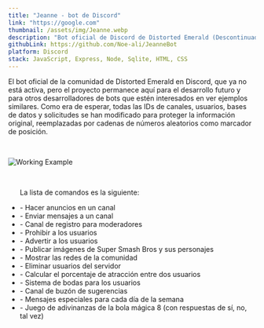 ```yaml
---
title: "Jeanne - bot de Discord"
link: "https://google.com"
thumbnail: /assets/img/Jeanne.webp
description: "Bot oficial de Discord de Distorted Emerald (Descontinuado)"
githubLink: https://github.com/Noe-ali/JeanneBot
platform: Discord
stack: JavaScript, Express, Node, Sqlite, HTML, CSS
---
```


El bot oficial de la comunidad de Distorted Emerald en Discord, que ya no está activa, pero el proyecto permanece aquí para el desarrollo futuro y para otros desarrolladores de bots que estén interesados en ver ejemplos similares. Como era de esperar, todas las IDs de canales, usuarios, bases de datos y solicitudes se han modificado para proteger la información original, reemplazadas por cadenas de números aleatorios como marcador de posición.

<br>

![Working Example](https://user-images.githubusercontent.com/95829890/247707915-8ea3bffe-5e44-4ebd-b1df-5475a3507b40.png)

<br>
<ul>

La lista de comandos es la siguiente:
    <li> - Hacer anuncios en un canal </li>
    <li> - Enviar mensajes a un canal </li>
    <li> - Canal de registro para moderadores </li>
    <li> - Prohibir a los usuarios </li>
    <li> - Advertir a los usuarios </li>
    <li> - Publicar imágenes de Super Smash Bros y sus personajes </li>
    <li> - Mostrar las redes de la comunidad </li>
    <li> - Eliminar usuarios del servidor </li>
    <li> - Calcular el porcentaje de atracción entre dos usuarios </li>
    <li> - Sistema de bodas para los usuarios </li>
    <li> - Canal de buzón de sugerencias </li>
    <li> - Mensajes especiales para cada día de la semana </li>
    <li> - Juego de adivinanzas de la bola mágica 8 (con respuestas de sí, no, tal vez) </li>
</ul>
